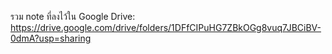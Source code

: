 รวม note ที่ลงไว้ใน Google Drive: https://drive.google.com/drive/folders/1DFfCIPuHG7ZBkOGg8vuq7JBCiBV-0dmA?usp=sharing
